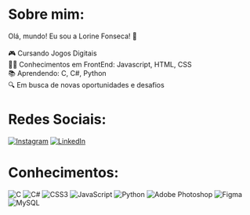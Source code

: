 # Sobre mim:
Olá, mundo! Eu sou a Lorine Fonseca! 👋<br><br>🎮 Cursando Jogos Digitais<br>👩‍🎓 Conhecimentos em FrontEnd: Javascript, HTML, CSS<br>📚 Aprendendo: C, C#, Python<br>🔍 Em busca de novas oportunidades e desafios


# Redes Sociais:
[![Instagram](https://img.shields.io/badge/Instagram-%23E4405F.svg?logo=Instagram&logoColor=white)](https://instagram.com/lorinefonseca) [![LinkedIn](https://img.shields.io/badge/LinkedIn-%230077B5.svg?logo=linkedin&logoColor=white)](https://linkedin.com/in/lorine-fonseca) 

# Conhecimentos:
![C](https://img.shields.io/badge/c-%2300599C.svg?style=for-the-badge&logo=c&logoColor=white) ![C#](https://img.shields.io/badge/c%23-%23239120.svg?style=for-the-badge&logo=csharp&logoColor=white) ![CSS3](https://img.shields.io/badge/css3-%231572B6.svg?style=for-the-badge&logo=css3&logoColor=white) ![JavaScript](https://img.shields.io/badge/javascript-%23323330.svg?style=for-the-badge&logo=javascript&logoColor=%23F7DF1E) ![Python](https://img.shields.io/badge/python-3670A0?style=for-the-badge&logo=python&logoColor=ffdd54) ![Adobe Photoshop](https://img.shields.io/badge/adobe%20photoshop-%2331A8FF.svg?style=for-the-badge&logo=adobe%20photoshop&logoColor=white) ![Figma](https://img.shields.io/badge/figma-%23F24E1E.svg?style=for-the-badge&logo=figma&logoColor=white) ![MySQL](https://img.shields.io/badge/mysql-%2300000f.svg?style=for-the-badge&logo=mysql&logoColor=white)
